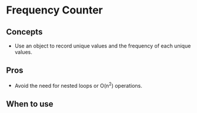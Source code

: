 # Frequency Counter

## Concepts
- Use an object to record unique values and the frequency of each unique values.

## Pros
- Avoid the need for nested loops or O(n<sup>2</sup>) operations.

## When to use

